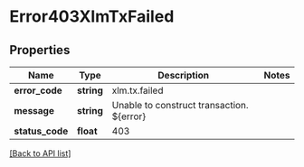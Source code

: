# Error403XlmTxFailed

## Properties

Name | Type | Description | Notes
------------ | ------------- | ------------- | -------------
**error_code** | **string** | xlm.tx.failed |
**message** | **string** | Unable to construct transaction. ${error} |
**status_code** | **float** | 403 |

[[Back to API list]](../../README.md#api-endpoints)
